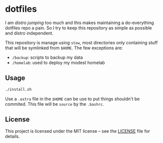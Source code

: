 # dotfiles

I am *distro jumping* too much and this makes maintaining a do-everything dotfiles repo a pain. So I try to keep this repository
as simple as possible and distro independent.

This repository is manage using `stow`, most directories only containing stuff that will be symlinked from `$HOME`. The few exceptions are:
- `/backup`: scripts to backup my data
- `/homelab`: used to deploy my modest homelab

## Usage

```sh
./install.sh
```

Use a `.extra` file in the `$HOME` can be use to put things shouldn't be commited. This file will be `source` by the `.bashrc`.

## License

This project is licensed under the MIT license – see the [LICENSE](LICENSE) file for details.
